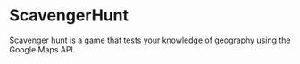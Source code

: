 # ScavengerHunt
Scavenger hunt is a game that tests your knowledge of geography using the Google Maps API.
